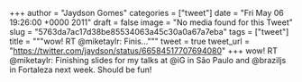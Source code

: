 
+++
author = "Jaydson Gomes"
categories = ["tweet"]
date = "Fri May 06 19:26:00 +0000 2011"
draft = false
image = "No media found for this Tweet"
slug = "5763da7ac17d38be85534063a45c30a0a67a7eba"
tags = ["tweet"]
title = """wow! RT @miketaylr: Finis..."""
tweet = true
tweet_url = "https://twitter.com/jaydson/status/66584517707694080"
+++
wow! RT @miketaylr: Finishing slides for my talks at @iG in São Paulo and @braziljs in Fortaleza next week. Should be fun!
